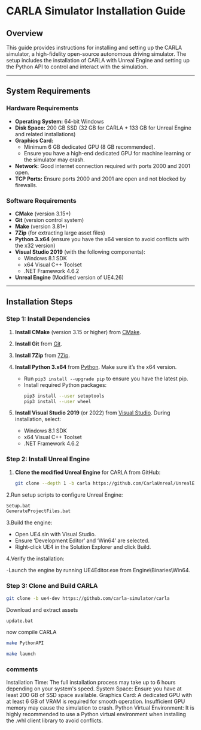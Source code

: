 # CARLA Simulator Installation Guide

## Overview
This guide provides instructions for installing and setting up the CARLA simulator, a high-fidelity open-source autonomous driving simulator. The setup includes the installation of CARLA with Unreal Engine and setting up the Python API to control and interact with the simulation.

---

## System Requirements

### Hardware Requirements
- **Operating System:** 64-bit Windows
- **Disk Space:** 200 GB SSD (32 GB for CARLA + 133 GB for Unreal Engine and related installations)
- **Graphics Card:** 
  - Minimum 6 GB dedicated GPU (8 GB recommended).
  - Ensure you have a high-end dedicated GPU for machine learning or the simulator may crash.
- **Network:** Good internet connection required with ports 2000 and 2001 open.
- **TCP Ports:** Ensure ports 2000 and 2001 are open and not blocked by firewalls.

### Software Requirements
- **CMake** (version 3.15+)
- **Git** (version control system)
- **Make** (version 3.81+)
- **7Zip** (for extracting large asset files)
- **Python 3.x64** (ensure you have the x64 version to avoid conflicts with the x32 version)
- **Visual Studio 2019** (with the following components):
  - Windows 8.1 SDK
  - x64 Visual C++ Toolset
  - .NET Framework 4.6.2
- **Unreal Engine** (Modified version of UE4.26)

---

## Installation Steps

### Step 1: Install Dependencies

1. **Install CMake** (version 3.15 or higher) from [CMake](https://cmake.org/download/).
2. **Install Git** from [Git](https://git-scm.com/download/win).
3. **Install 7Zip** from [7Zip](https://www.7-zip.org/download.html).
4. **Install Python 3.x64** from [Python](https://www.python.org/downloads/). Make sure it’s the x64 version.
   - Run `pip3 install --upgrade pip` to ensure you have the latest pip.
   - Install required Python packages:
     ```bash
     pip3 install --user setuptools
     pip3 install --user wheel
     ```

5. **Install Visual Studio 2019** (or 2022) from [Visual Studio](https://visualstudio.microsoft.com/downloads/). During installation, select:
   - Windows 8.1 SDK
   - x64 Visual C++ Toolset
   - .NET Framework 4.6.2

### Step 2: Install Unreal Engine

1. **Clone the modified Unreal Engine** for CARLA from GitHub:
   ```bash
   git clone --depth 1 -b carla https://github.com/CarlaUnreal/UnrealEngine.git .

2.Run setup scripts to configure Unreal Engine:
   ```bash
   Setup.bat
GenerateProjectFiles.bat
```
3.Build the engine:

- Open UE4.sln with Visual Studio.
- Ensure ‘Development Editor’ and ‘Win64’ are selected.
- Right-click UE4 in the Solution Explorer and click Build.
  
4.Verify the installation:

-Launch the engine by running UE4Editor.exe from Engine\Binaries\Win64\.

### Step 3: Clone and Build CARLA
```bash
git clone -b ue4-dev https://github.com/carla-simulator/carla
```
Download and extract assets
```bash
update.bat
```
now compile CARLA
```bash
make PythonAPI
```

```bash
make launch
```
### comments
Installation Time: The full installation process may take up to 6 hours depending on your system's speed.
System Space: Ensure you have at least 200 GB of SSD space available.
Graphics Card: A dedicated GPU with at least 6 GB of VRAM is required for smooth operation. Insufficient GPU memory may cause the simulation to crash.
Python Virtual Environment: It is highly recommended to use a Python virtual environment when installing the .whl client library to avoid conflicts.

